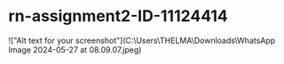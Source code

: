 # rn-assignment2-ID-11124414
 !["Alt text for your screenshot"](C:\Users\THELMA\Downloads\WhatsApp Image 2024-05-27 at 08.09.07.jpeg)

